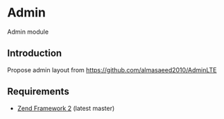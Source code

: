 Admin
=====

Admin module

Introduction
------------
Propose admin layout from https://github.com/almasaeed2010/AdminLTE

Requirements
------------
* [Zend Framework 2](https://github.com/zendframework/zf2) (latest master)
